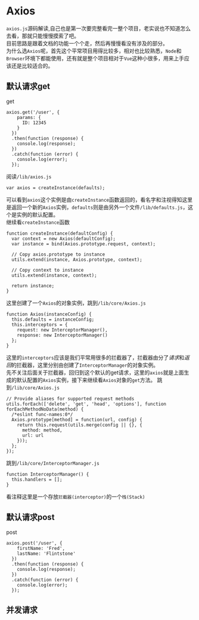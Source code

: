 # Axios
`axios.js`源码解读,自己也是第一次要完整看完一整个项目，老实说也不知道怎么去看，那就只能慢慢摸索了吧。  
目前思路是跟着文档的功能一个个走，然后再慢慢看没有涉及的部分。  
为什么选`Axios`呢，首先这个平常项目用得比较多，相对也比较熟悉，`Node`和`Browser`环境下都能使用，还有就是整个项目相对于`Vue`这种小很多，用来上手应该还是比较适合的。
## 默认请求get
get
```
axios.get('/user', {
    params: {
      ID: 12345
    }
  })
  .then(function (response) {
    console.log(response);
  })
  .catch(function (error) {
    console.log(error);
  });
```
阅读`/lib/axios.js`  
```
var axios = createInstance(defaults);
```
可以看到`axios`这个实例是由`createInstance`函数返回的，看名字和注视得知这里是返回一个新的`Axios`实例，`defaults`则是由另外一个文件`/lib/defaults.js`，这个是实例的默认配置。  
继续看`createInstance`函数  
```
function createInstance(defaultConfig) {
  var context = new Axios(defaultConfig);
  var instance = bind(Axios.prototype.request, context);

  // Copy axios.prototype to instance
  utils.extend(instance, Axios.prototype, context);

  // Copy context to instance
  utils.extend(instance, context);

  return instance;
}
```
这里创建了一个`Axios`的对象实例，跳到`/lib/core/Axios.js`  
```
function Axios(instanceConfig) {
  this.defaults = instanceConfig;
  this.interceptors = {
    request: new InterceptorManager(),
    response: new InterceptorManager()
  };
}
```
这里的`interceptors`应该是我们平常用很多的拦截器了，拦截器由分了*请求*和*返回*的拦截器，这里分别由创建了`InterceptorManager`的对象实例。  
先不关注后面关于拦截器，回归到这个默认的get请求，这里的`axios`就是上面生成的默认配置的`Axios`实例，接下来继续看`Axios`对象的`get`方法。
跳到`/lib/core/Axios.js`
```
// Provide aliases for supported request methods
utils.forEach(['delete', 'get', 'head', 'options'], function forEachMethodNoData(method) {
  /*eslint func-names:0*/
  Axios.prototype[method] = function(url, config) {
    return this.request(utils.merge(config || {}, {
      method: method,
      url: url
    }));
  };
});
```
跳到`/lib/core/InterceptorManager.js`  
```
function InterceptorManager() {
  this.handlers = [];
}
```
看注释这里是一个存放`拦截器(interceptor)`的一个`栈(Stack)`
## 默认请求post
post
```
axios.post('/user', {
    firstName: 'Fred',
    lastName: 'Flintstone'
  })
  .then(function (response) {
    console.log(response);
  })
  .catch(function (error) {
    console.log(error);
  });
```

## 并发请求
```
